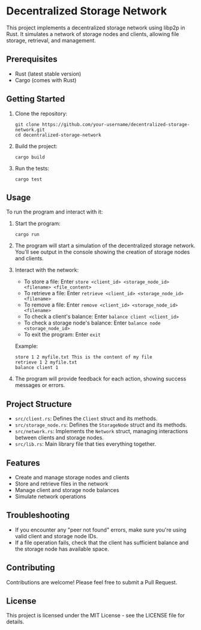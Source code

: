 # Decentralized Storage Network

This project implements a decentralized storage network using libp2p in Rust. It simulates a network of storage nodes and clients, allowing file storage, retrieval, and management.

## Prerequisites

- Rust (latest stable version)
- Cargo (comes with Rust)

## Getting Started

1. Clone the repository:
   ```
   git clone https://github.com/your-username/decentralized-storage-network.git
   cd decentralized-storage-network
   ```

2. Build the project:
   ```
   cargo build
   ```

3. Run the tests:
   ```
   cargo test
   ```

## Usage

To run the program and interact with it:

1. Start the program:
   ```
   cargo run
   ```

2. The program will start a simulation of the decentralized storage network. You'll see output in the console showing the creation of storage nodes and clients.

3. Interact with the network:
   - To store a file: Enter `store <client_id> <storage_node_id> <filename> <file_content>`
   - To retrieve a file: Enter `retrieve <client_id> <storage_node_id> <filename>`
   - To remove a file: Enter `remove <client_id> <storage_node_id> <filename>`
   - To check a client's balance: Enter `balance client <client_id>`
   - To check a storage node's balance: Enter `balance node <storage_node_id>`
   - To exit the program: Enter `exit`

   Example:
   ```
   store 1 2 myfile.txt This is the content of my file
   retrieve 1 2 myfile.txt
   balance client 1
   ```

4. The program will provide feedback for each action, showing success messages or errors.

## Project Structure

- `src/client.rs`: Defines the `Client` struct and its methods.
- `src/storage_node.rs`: Defines the `StorageNode` struct and its methods.
- `src/network.rs`: Implements the `Network` struct, managing interactions between clients and storage nodes.
- `src/lib.rs`: Main library file that ties everything together.

## Features

- Create and manage storage nodes and clients
- Store and retrieve files in the network
- Manage client and storage node balances
- Simulate network operations

## Troubleshooting

- If you encounter any "peer not found" errors, make sure you're using valid client and storage node IDs.
- If a file operation fails, check that the client has sufficient balance and the storage node has available space.

## Contributing

Contributions are welcome! Please feel free to submit a Pull Request.

## License

This project is licensed under the MIT License - see the LICENSE file for details.
